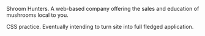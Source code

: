Shroom Hunters. A web-based company offering the sales and education of mushrooms local to you.

CSS practice. Eventually intending to turn site into full fledged application.